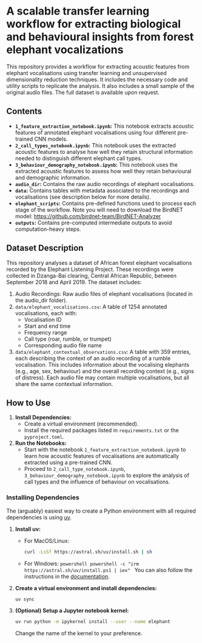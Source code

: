 # A scalable transfer learning workflow for extracting biological and behavioural insights from forest elephant vocalizations

This repository provides a workflow for extracting acoustic features from elephant vocalisations using transfer learning and unsupervised dimensionality reduction techniques.
It includes the necessary code and utility scripts to replicate the analysis. It also includes a small sample of the original audio files. The full dataset is available upon request.

## Contents

- **`1_feature_extraction_notebook.ipynb`:** This notebook extracts acoustic features of annotated elephant vocalisations using four different pre-trained CNN models.
- **`2_call_types_notebook.ipynb`:** This notebook uses the extracted acoustic features to analyse how well they retain structural information needed to distinguish different elephant call types.
- **`3_behaviour_demography_notebook.ipynb`:** This notebook uses the extracted acoustic features to assess how well they retain behavioural and demographic information.
- **`audio_dir`:** Contains the raw audio recordings of elephant vocalisations.
- **`data`:** Contains tables with metadata associated to the recordings and vocalisations (see description below for more details).
- **`elephant_scripts`:** Contains pre-defined functions used to process each stage of the workflow. Note you will need to download the BirdNET model: https://github.com/birdnet-team/BirdNET-Analyzer
- **`outputs`:** Contains pre-computed intermediate outputs to avoid computation-heavy steps.

## Dataset Description

This repository analyses a dataset of African forest elephant vocalisations recorded by the Elephant Listening Project.
These recordings were collected in Dzanga-Bai clearing, Central African Republic, between September 2018 and April 2019.
The dataset includes:

1. Audio Recordings: Raw audio files of elephant vocalisations (located in the audio_dir folder).
2. `data/elephant_vocalisations.csv`: A table of 1254 annotated vocalisations, each with:
   - Vocalisation ID
   - Start and end time
   - Frequency range
   - Call type (roar, rumble, or trumpet)
   - Corresponding audio file name
3. `data/elephant_contextual_observations.csv`: A table with 359 entries, each describing the context of an audio recording of a rumble vocalisation.
   This includes information about the vocalising elephants (e.g., age, sex, behaviour) and the overall recording context (e.g., signs of distress).
   Each audio file may contain multiple vocalisations, but all share the same contextual information.

## How to Use

1. **Install Dependencies:**
   - Create a virtual environment (recommended).
   - Install the required packages listed in `requirements.txt` or the `pyproject.toml`.
2. **Run the Notebooks:**
   - Start with the notebook `1_feature_extraction_notebook.ipynb` to learn how acoustic features of vocalisations are automatically extracted using a pre-trained CNN.
   - Proceed to `2_call_type_notebook.ipynb`, `3_behaviour_demography_notebook.ipynb` to explore the analysis of call types and the influence of behaviour on vocalisations.

### Installing Dependencies

The (arguably) easiest way to create a Python environment with all required dependencies is using [uv](https://docs.astral.sh/uv/).

1. **Install uv:**

   - For MacOS/Linux:
     ```bash
     curl -LsSf https://astral.sh/uv/install.sh | sh
     ```
   - For Windows: `powershell powershell -c "irm https://astral.sh/uv/install.ps1 | iex" ` You can also follow the instructions in the [documentation](https://docs.astral.sh/uv/).

2. **Create a virtual environment and install dependencies:**

   ```bash
   uv sync
   ```

3. **(Optional) Setup a Jupyter notebook kernel:**

   ```bash
   uv run python -m ipykernel install --user --name elephant
   ```

   Change the name of the kernel to your preference.
